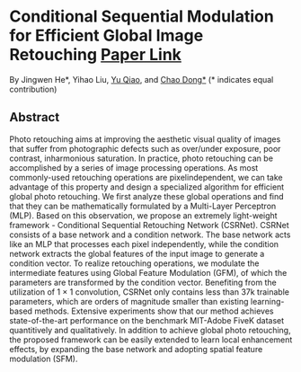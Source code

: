 # Conditional Sequential Modulation for Efficient Global Image Retouching [Paper Link](http://www.ecva.net/papers/eccv_2020/papers_ECCV/papers/123580664.pdf)
By Jingwen He*, Yihao Liu, [Yu Qiao](http://mmlab.siat.ac.cn/yuqiao/), and [Chao Dong*](https://scholar.google.com.hk/citations?user=OSDCB0UAAAAJ&hl=en) (* indicates equal contribution)


## Abstract

Photo retouching aims at improving the aesthetic visual quality of images that suffer from photographic defects such as over/under exposure, poor contrast, inharmonious saturation. In practice, photo retouching can be accomplished by a series of image processing operations. As most commonly-used retouching operations are pixelindependent, we can take advantage of this property and design a specialized algorithm for efficient global photo retouching. We first analyze these global operations and find that they can be mathematically formulated by a Multi-Layer Perceptron (MLP). Based on this observation, we propose an extremely light-weight framework - Conditional Sequential Retouching Network (CSRNet). CSRNet consists of a base network and a condition network. The base network acts like an MLP that processes each pixel independently, while the condition network extracts the global features of the input image to generate a condition vector. To realize retouching operations, we modulate the intermediate features using Global Feature
Modulation (GFM), of which the parameters are transformed by the condition vector. Benefiting from the utilization of 1 × 1 convolution, CSRNet only contains less than 37k trainable parameters, which are orders of magnitude smaller than existing learning-based methods. Extensive experiments show that our method achieves state-of-the-art performance on the benchmark MIT-Adobe FiveK dataset quantitively and qualitatively. In addition to achieve global photo retouching, the proposed framework can be easily extended to learn local enhancement effects, by expanding the base network and adopting spatial feature modulation (SFM). 
